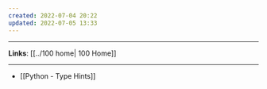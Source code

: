 ```yaml
---
created: 2022-07-04 20:22
updated: 2022-07-05 13:33
---
```

---
**Links**: [[../100 home| 100 Home]]

---
- [[Python - Type Hints]]